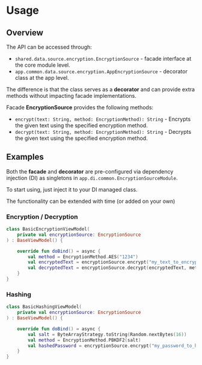# Usage

## Overview

The API can be accessed through:
- `shared.data.source.encryption.EncryptionSource` - facade interface at the core module level.
- `app.common.data.source.encryption.AppEncryptionSource` - decorator class at the app level.

The difference is that the class serves as a **decorator** and can provide extra methods without impacting facade implementations.

Facade **EncryptionSource** provides the following methods:

- `encrypt(text: String, method: EncryptionMethod): String` - Encrypts the given text using the specified encryption method.
- `decrypt(text: String, method: EncryptionMethod): String` - Decrypts the given text using the specified encryption method.

## Examples

Both the **facade** and **decorator** are pre-configured via dependency injection (DI) as singletons in `app.di.common.EncryptionSourceModule`.

To start using, just inject it to your DI managed class.

The functionality can be extended with time (or added on your own)

### Encryption / Decryption

```kotlin
class BasicEncryptionViewModel(
    private val encryptionSource: EncryptionSource
) : BaseViewModel() {

    override fun doBind() = async {
        val method = EncryptionMethod.AES("1234")
        val encryptedText = encryptionSource.encrypt("my_text_to_encrypt", method)
        val decryptedText = encryptionSource.decrypt(encryptedText, method)
    }
}
```

### Hashing

```kotlin
class BasicHashingViewModel(
    private val encryptionSource: EncryptionSource
) : BaseViewModel() {

    override fun doBind() = async {
        val salt = ByteArrayStrategy.toString(Random.nextBytes(16))
        val method = EncryptionMethod.PBKDF2(salt)
        val hashedPassword = encryptionSource.encrypt("my_password_to_hash", method)
    }
}
```
